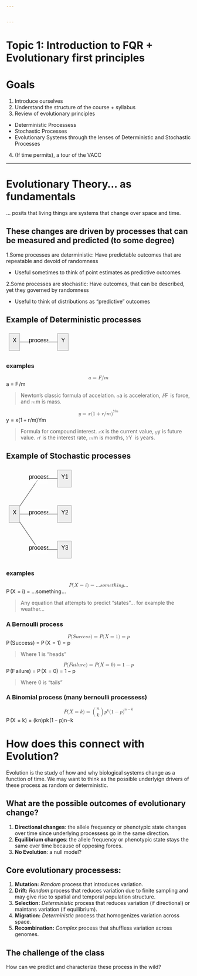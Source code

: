 ```yaml
---


---
```


<h1 id="topic-1-introduction-to-fqr--evolutionary-first-principles">Topic 1: Introduction to FQR + Evolutionary first principles</h1>
<h1 id="goals">Goals</h1>
<ol>
<li>Introduce ourselves</li>
<li>Understand the structure of the course + syllabus</li>
<li>Review of evolutionary principles</li>
</ol>
<ul>
<li>Deterministic Processess</li>
<li>Stochastic Processes</li>
<li>Evolutionary Systems through the lenses of Deterministic and Stochastic Processes</li>
</ul>
<ol start="4">
<li>(If time permits), a tour of the VACC</li>
</ol>
<hr>
<h1 id="evolutionary-theory...-as-fundamentals">Evolutionary Theory… as fundamentals</h1>
<p>… posits that living things are systems that change over space and time.</p>
<h2 id="these-changes-are-driven-by-processes-that-can-be-measured-and-predicted-to-some-degree">These changes are driven by processes that can be measured and predicted (to some degree)</h2>
<p>1.Some processes are deterministic: Have predictable outcomes that are repeatable and devoid of randomness</p>
<ul>
<li>Useful sometimes to think of point estimates as predictive outcomes</li>
</ul>
<p>2.Some processes are stochastic: Have outcomes, that can be described, yet they governed by randomness</p>
<ul>
<li>Useful to think of distributions as “predictive” outcomes</li>
</ul>
<h2 id="example-of-deterministic-processes">Example of Deterministic processes</h2>
<pre class=" language-mermaid"><svg id="mermaid-svg-69RYhDsJrY9iaAF4" width="100%" xmlns="http://www.w3.org/2000/svg" xmlns:xlink="http://www.w3.org/1999/xlink" height="62.71875" style="max-width: 177.359375px;" viewBox="0 0 177.359375 62.71875"><style>#mermaid-svg-69RYhDsJrY9iaAF4{font-family:"trebuchet ms",verdana,arial,sans-serif;font-size:16px;fill:#000000;}#mermaid-svg-69RYhDsJrY9iaAF4 .error-icon{fill:#552222;}#mermaid-svg-69RYhDsJrY9iaAF4 .error-text{fill:#552222;stroke:#552222;}#mermaid-svg-69RYhDsJrY9iaAF4 .edge-thickness-normal{stroke-width:2px;}#mermaid-svg-69RYhDsJrY9iaAF4 .edge-thickness-thick{stroke-width:3.5px;}#mermaid-svg-69RYhDsJrY9iaAF4 .edge-pattern-solid{stroke-dasharray:0;}#mermaid-svg-69RYhDsJrY9iaAF4 .edge-pattern-dashed{stroke-dasharray:3;}#mermaid-svg-69RYhDsJrY9iaAF4 .edge-pattern-dotted{stroke-dasharray:2;}#mermaid-svg-69RYhDsJrY9iaAF4 .marker{fill:#666;stroke:#666;}#mermaid-svg-69RYhDsJrY9iaAF4 .marker.cross{stroke:#666;}#mermaid-svg-69RYhDsJrY9iaAF4 svg{font-family:"trebuchet ms",verdana,arial,sans-serif;font-size:16px;}#mermaid-svg-69RYhDsJrY9iaAF4 .label{font-family:"trebuchet ms",verdana,arial,sans-serif;color:#000000;}#mermaid-svg-69RYhDsJrY9iaAF4 .cluster-label text{fill:#333;}#mermaid-svg-69RYhDsJrY9iaAF4 .cluster-label span{color:#333;}#mermaid-svg-69RYhDsJrY9iaAF4 .label text,#mermaid-svg-69RYhDsJrY9iaAF4 span{fill:#000000;color:#000000;}#mermaid-svg-69RYhDsJrY9iaAF4 .node rect,#mermaid-svg-69RYhDsJrY9iaAF4 .node circle,#mermaid-svg-69RYhDsJrY9iaAF4 .node ellipse,#mermaid-svg-69RYhDsJrY9iaAF4 .node polygon,#mermaid-svg-69RYhDsJrY9iaAF4 .node path{fill:#eee;stroke:#999;stroke-width:1px;}#mermaid-svg-69RYhDsJrY9iaAF4 .node .label{text-align:center;}#mermaid-svg-69RYhDsJrY9iaAF4 .node.clickable{cursor:pointer;}#mermaid-svg-69RYhDsJrY9iaAF4 .arrowheadPath{fill:#333333;}#mermaid-svg-69RYhDsJrY9iaAF4 .edgePath .path{stroke:#666;stroke-width:1.5px;}#mermaid-svg-69RYhDsJrY9iaAF4 .flowchart-link{stroke:#666;fill:none;}#mermaid-svg-69RYhDsJrY9iaAF4 .edgeLabel{background-color:white;text-align:center;}#mermaid-svg-69RYhDsJrY9iaAF4 .edgeLabel rect{opacity:0.5;background-color:white;fill:white;}#mermaid-svg-69RYhDsJrY9iaAF4 .cluster rect{fill:hsl(210,66.6666666667%,95%);stroke:#26a;stroke-width:1px;}#mermaid-svg-69RYhDsJrY9iaAF4 .cluster text{fill:#333;}#mermaid-svg-69RYhDsJrY9iaAF4 .cluster span{color:#333;}#mermaid-svg-69RYhDsJrY9iaAF4 div.mermaidTooltip{position:absolute;text-align:center;max-width:200px;padding:2px;font-family:"trebuchet ms",verdana,arial,sans-serif;font-size:12px;background:hsl(-160,0%,93.3333333333%);border:1px solid #26a;border-radius:2px;pointer-events:none;z-index:100;}#mermaid-svg-69RYhDsJrY9iaAF4:root{--mermaid-font-family:"trebuchet ms",verdana,arial,sans-serif;}#mermaid-svg-69RYhDsJrY9iaAF4 flowchart{fill:apa;}</style><g><g class="output"><g class="clusters"></g><g class="edgePaths"><g class="edgePath LS-A LE-B" id="L-A-B" style="opacity: 1;"><path class="path" d="M36.90625,31.359375L88.5703125,31.359375L140.234375,31.359375" marker-end="url(https://stackedit.io/app#arrowhead714)" style="fill:none"></path><defs><marker id="arrowhead714" viewBox="0 0 10 10" refX="9" refY="5" markerUnits="strokeWidth" markerWidth="8" markerHeight="6" orient="auto"><path d="M 0 0 L 10 5 L 0 10 z" class="arrowheadPath" style="stroke-width: 1; stroke-dasharray: 1, 0;"></path></marker></defs></g></g><g class="edgeLabels"><g class="edgeLabel" transform="translate(88.5703125,31.359375)" style="opacity: 1;"><g transform="translate(-26.6640625,-13.359375)" class="label"><rect rx="0" ry="0" width="53.328125" height="26.71875"></rect><foreignObject width="53.328125" height="26.71875"><div xmlns="http://www.w3.org/1999/xhtml" style="display: inline-block; white-space: nowrap;"><span id="L-L-A-B" class="edgeLabel L-LS-A' L-LE-B">process</span></div></foreignObject></g></g></g><g class="nodes"><g class="node default" id="flowchart-A-5006" transform="translate(22.453125,31.359375)" style="opacity: 1;"><rect rx="0" ry="0" x="-14.453125" y="-23.359375" width="28.90625" height="46.71875" class="label-container"></rect><g class="label" transform="translate(0,0)"><g transform="translate(-4.453125,-13.359375)"><foreignObject width="8.90625" height="26.71875"><div xmlns="http://www.w3.org/1999/xhtml" style="display: inline-block; white-space: nowrap;">X</div></foreignObject></g></g></g><g class="node default" id="flowchart-B-5007" transform="translate(154.796875,31.359375)" style="opacity: 1;"><rect rx="0" ry="0" x="-14.5625" y="-23.359375" width="29.125" height="46.71875" class="label-container"></rect><g class="label" transform="translate(0,0)"><g transform="translate(-4.5625,-13.359375)"><foreignObject width="9.125" height="26.71875"><div xmlns="http://www.w3.org/1999/xhtml" style="display: inline-block; white-space: nowrap;">Y</div></foreignObject></g></g></g></g></g></g></svg></pre>
<h3 id="examples">examples</h3>
<p><span class="katex--display"><span class="katex-display"><span class="katex"><span class="katex-mathml"><math xmlns="http://www.w3.org/1998/Math/MathML" display="block"><semantics><mrow><mi>a</mi><mo>=</mo><mi>F</mi><mi mathvariant="normal">/</mi><mi>m</mi></mrow><annotation encoding="application/x-tex">
a = F/m 
</annotation></semantics></math></span><span class="katex-html" aria-hidden="true"><span class="base"><span class="strut" style="height: 0.43056em; vertical-align: 0em;"></span><span class="mord mathnormal">a</span><span class="mspace" style="margin-right: 0.277778em;"></span><span class="mrel">=</span><span class="mspace" style="margin-right: 0.277778em;"></span></span><span class="base"><span class="strut" style="height: 1em; vertical-align: -0.25em;"></span><span class="mord mathnormal" style="margin-right: 0.13889em;">F</span><span class="mord">/</span><span class="mord mathnormal">m</span></span></span></span></span></span></p>
<blockquote>
<p>Newton’s classic formula of accelation. <span class="katex--inline"><span class="katex"><span class="katex-mathml"><math xmlns="http://www.w3.org/1998/Math/MathML"><semantics><mrow><mi>a</mi></mrow><annotation encoding="application/x-tex">a</annotation></semantics></math></span><span class="katex-html" aria-hidden="true"><span class="base"><span class="strut" style="height: 0.43056em; vertical-align: 0em;"></span><span class="mord mathnormal">a</span></span></span></span></span> is acceleration, <span class="katex--inline"><span class="katex"><span class="katex-mathml"><math xmlns="http://www.w3.org/1998/Math/MathML"><semantics><mrow><mi>F</mi></mrow><annotation encoding="application/x-tex">F</annotation></semantics></math></span><span class="katex-html" aria-hidden="true"><span class="base"><span class="strut" style="height: 0.68333em; vertical-align: 0em;"></span><span class="mord mathnormal" style="margin-right: 0.13889em;">F</span></span></span></span></span> is force, and <span class="katex--inline"><span class="katex"><span class="katex-mathml"><math xmlns="http://www.w3.org/1998/Math/MathML"><semantics><mrow><mi>m</mi></mrow><annotation encoding="application/x-tex">m</annotation></semantics></math></span><span class="katex-html" aria-hidden="true"><span class="base"><span class="strut" style="height: 0.43056em; vertical-align: 0em;"></span><span class="mord mathnormal">m</span></span></span></span></span> is mass.</p>
</blockquote>
<p><span class="katex--display"><span class="katex-display"><span class="katex"><span class="katex-mathml"><math xmlns="http://www.w3.org/1998/Math/MathML" display="block"><semantics><mrow><mi>y</mi><mo>=</mo><mi>x</mi><mo stretchy="false">(</mo><mn>1</mn><mo>+</mo><mi>r</mi><mi mathvariant="normal">/</mi><mi>m</mi><msup><mo stretchy="false">)</mo><mrow><mi>Y</mi><mi>m</mi></mrow></msup></mrow><annotation encoding="application/x-tex">
y =x(1+r/m)^{Ym}
</annotation></semantics></math></span><span class="katex-html" aria-hidden="true"><span class="base"><span class="strut" style="height: 0.625em; vertical-align: -0.19444em;"></span><span class="mord mathnormal" style="margin-right: 0.03588em;">y</span><span class="mspace" style="margin-right: 0.277778em;"></span><span class="mrel">=</span><span class="mspace" style="margin-right: 0.277778em;"></span></span><span class="base"><span class="strut" style="height: 1em; vertical-align: -0.25em;"></span><span class="mord mathnormal">x</span><span class="mopen">(</span><span class="mord">1</span><span class="mspace" style="margin-right: 0.222222em;"></span><span class="mbin">+</span><span class="mspace" style="margin-right: 0.222222em;"></span></span><span class="base"><span class="strut" style="height: 1.14133em; vertical-align: -0.25em;"></span><span class="mord mathnormal" style="margin-right: 0.02778em;">r</span><span class="mord">/</span><span class="mord mathnormal">m</span><span class="mclose"><span class="mclose">)</span><span class="msupsub"><span class="vlist-t"><span class="vlist-r"><span class="vlist" style="height: 0.891331em;"><span class="" style="top: -3.113em; margin-right: 0.05em;"><span class="pstrut" style="height: 2.7em;"></span><span class="sizing reset-size6 size3 mtight"><span class="mord mtight"><span class="mord mathnormal mtight">Ym</span></span></span></span></span></span></span></span></span></span></span></span></span></span></p>
<blockquote>
<p>Formula for compound interest. <span class="katex--inline"><span class="katex"><span class="katex-mathml"><math xmlns="http://www.w3.org/1998/Math/MathML"><semantics><mrow><mi>x</mi></mrow><annotation encoding="application/x-tex">x</annotation></semantics></math></span><span class="katex-html" aria-hidden="true"><span class="base"><span class="strut" style="height: 0.43056em; vertical-align: 0em;"></span><span class="mord mathnormal">x</span></span></span></span></span> is the current value, <span class="katex--inline"><span class="katex"><span class="katex-mathml"><math xmlns="http://www.w3.org/1998/Math/MathML"><semantics><mrow><mi>y</mi></mrow><annotation encoding="application/x-tex">y</annotation></semantics></math></span><span class="katex-html" aria-hidden="true"><span class="base"><span class="strut" style="height: 0.625em; vertical-align: -0.19444em;"></span><span class="mord mathnormal" style="margin-right: 0.03588em;">y</span></span></span></span></span> is future value. <span class="katex--inline"><span class="katex"><span class="katex-mathml"><math xmlns="http://www.w3.org/1998/Math/MathML"><semantics><mrow><mi>r</mi></mrow><annotation encoding="application/x-tex">r</annotation></semantics></math></span><span class="katex-html" aria-hidden="true"><span class="base"><span class="strut" style="height: 0.43056em; vertical-align: 0em;"></span><span class="mord mathnormal" style="margin-right: 0.02778em;">r</span></span></span></span></span> is the interest rate, <span class="katex--inline"><span class="katex"><span class="katex-mathml"><math xmlns="http://www.w3.org/1998/Math/MathML"><semantics><mrow><mi>m</mi></mrow><annotation encoding="application/x-tex">m</annotation></semantics></math></span><span class="katex-html" aria-hidden="true"><span class="base"><span class="strut" style="height: 0.43056em; vertical-align: 0em;"></span><span class="mord mathnormal">m</span></span></span></span></span> is months, <span class="katex--inline"><span class="katex"><span class="katex-mathml"><math xmlns="http://www.w3.org/1998/Math/MathML"><semantics><mrow><mi>Y</mi></mrow><annotation encoding="application/x-tex">Y</annotation></semantics></math></span><span class="katex-html" aria-hidden="true"><span class="base"><span class="strut" style="height: 0.68333em; vertical-align: 0em;"></span><span class="mord mathnormal" style="margin-right: 0.22222em;">Y</span></span></span></span></span> is years.</p>
</blockquote>
<h2 id="example-of-stochastic-processes">Example of Stochastic processes</h2>
<pre class=" language-mermaid"><svg id="mermaid-svg-qCRg33aNVAV4Gr0W" width="100%" xmlns="http://www.w3.org/2000/svg" xmlns:xlink="http://www.w3.org/1999/xlink" height="256.15625" style="max-width: 185.75px;" viewBox="0 0 185.75 256.15625"><style>#mermaid-svg-qCRg33aNVAV4Gr0W{font-family:"trebuchet ms",verdana,arial,sans-serif;font-size:16px;fill:#000000;}#mermaid-svg-qCRg33aNVAV4Gr0W .error-icon{fill:#552222;}#mermaid-svg-qCRg33aNVAV4Gr0W .error-text{fill:#552222;stroke:#552222;}#mermaid-svg-qCRg33aNVAV4Gr0W .edge-thickness-normal{stroke-width:2px;}#mermaid-svg-qCRg33aNVAV4Gr0W .edge-thickness-thick{stroke-width:3.5px;}#mermaid-svg-qCRg33aNVAV4Gr0W .edge-pattern-solid{stroke-dasharray:0;}#mermaid-svg-qCRg33aNVAV4Gr0W .edge-pattern-dashed{stroke-dasharray:3;}#mermaid-svg-qCRg33aNVAV4Gr0W .edge-pattern-dotted{stroke-dasharray:2;}#mermaid-svg-qCRg33aNVAV4Gr0W .marker{fill:#666;stroke:#666;}#mermaid-svg-qCRg33aNVAV4Gr0W .marker.cross{stroke:#666;}#mermaid-svg-qCRg33aNVAV4Gr0W svg{font-family:"trebuchet ms",verdana,arial,sans-serif;font-size:16px;}#mermaid-svg-qCRg33aNVAV4Gr0W .label{font-family:"trebuchet ms",verdana,arial,sans-serif;color:#000000;}#mermaid-svg-qCRg33aNVAV4Gr0W .cluster-label text{fill:#333;}#mermaid-svg-qCRg33aNVAV4Gr0W .cluster-label span{color:#333;}#mermaid-svg-qCRg33aNVAV4Gr0W .label text,#mermaid-svg-qCRg33aNVAV4Gr0W span{fill:#000000;color:#000000;}#mermaid-svg-qCRg33aNVAV4Gr0W .node rect,#mermaid-svg-qCRg33aNVAV4Gr0W .node circle,#mermaid-svg-qCRg33aNVAV4Gr0W .node ellipse,#mermaid-svg-qCRg33aNVAV4Gr0W .node polygon,#mermaid-svg-qCRg33aNVAV4Gr0W .node path{fill:#eee;stroke:#999;stroke-width:1px;}#mermaid-svg-qCRg33aNVAV4Gr0W .node .label{text-align:center;}#mermaid-svg-qCRg33aNVAV4Gr0W .node.clickable{cursor:pointer;}#mermaid-svg-qCRg33aNVAV4Gr0W .arrowheadPath{fill:#333333;}#mermaid-svg-qCRg33aNVAV4Gr0W .edgePath .path{stroke:#666;stroke-width:1.5px;}#mermaid-svg-qCRg33aNVAV4Gr0W .flowchart-link{stroke:#666;fill:none;}#mermaid-svg-qCRg33aNVAV4Gr0W .edgeLabel{background-color:white;text-align:center;}#mermaid-svg-qCRg33aNVAV4Gr0W .edgeLabel rect{opacity:0.5;background-color:white;fill:white;}#mermaid-svg-qCRg33aNVAV4Gr0W .cluster rect{fill:hsl(210,66.6666666667%,95%);stroke:#26a;stroke-width:1px;}#mermaid-svg-qCRg33aNVAV4Gr0W .cluster text{fill:#333;}#mermaid-svg-qCRg33aNVAV4Gr0W .cluster span{color:#333;}#mermaid-svg-qCRg33aNVAV4Gr0W div.mermaidTooltip{position:absolute;text-align:center;max-width:200px;padding:2px;font-family:"trebuchet ms",verdana,arial,sans-serif;font-size:12px;background:hsl(-160,0%,93.3333333333%);border:1px solid #26a;border-radius:2px;pointer-events:none;z-index:100;}#mermaid-svg-qCRg33aNVAV4Gr0W:root{--mermaid-font-family:"trebuchet ms",verdana,arial,sans-serif;}#mermaid-svg-qCRg33aNVAV4Gr0W flowchart{fill:apa;}</style><g><g class="output"><g class="clusters"></g><g class="edgePaths"><g class="edgePath LS-A LE-B" id="L-A-B" style="opacity: 1;"><path class="path" d="M36.90625,106.93554110539998L88.5703125,31.359375L140.234375,31.359375" marker-end="url(https://stackedit.io/app#arrowhead715)" style="fill:none"></path><defs><marker id="arrowhead715" viewBox="0 0 10 10" refX="9" refY="5" markerUnits="strokeWidth" markerWidth="8" markerHeight="6" orient="auto"><path d="M 0 0 L 10 5 L 0 10 z" class="arrowheadPath" style="stroke-width: 1; stroke-dasharray: 1, 0;"></path></marker></defs></g><g class="edgePath LS-A LE-C" id="L-A-C" style="opacity: 1;"><path class="path" d="M36.90625,128.078125L88.5703125,128.078125L140.234375,128.078125" marker-end="url(https://stackedit.io/app#arrowhead716)" style="fill:none"></path><defs><marker id="arrowhead716" viewBox="0 0 10 10" refX="9" refY="5" markerUnits="strokeWidth" markerWidth="8" markerHeight="6" orient="auto"><path d="M 0 0 L 10 5 L 0 10 z" class="arrowheadPath" style="stroke-width: 1; stroke-dasharray: 1, 0;"></path></marker></defs></g><g class="edgePath LS-A LE-D" id="L-A-D" style="opacity: 1;"><path class="path" d="M36.90625,149.22070889460002L88.5703125,224.796875L140.234375,224.796875" marker-end="url(https://stackedit.io/app#arrowhead717)" style="fill:none"></path><defs><marker id="arrowhead717" viewBox="0 0 10 10" refX="9" refY="5" markerUnits="strokeWidth" markerWidth="8" markerHeight="6" orient="auto"><path d="M 0 0 L 10 5 L 0 10 z" class="arrowheadPath" style="stroke-width: 1; stroke-dasharray: 1, 0;"></path></marker></defs></g></g><g class="edgeLabels"><g class="edgeLabel" transform="translate(88.5703125,31.359375)" style="opacity: 1;"><g transform="translate(-26.6640625,-13.359375)" class="label"><rect rx="0" ry="0" width="53.328125" height="26.71875"></rect><foreignObject width="53.328125" height="26.71875"><div xmlns="http://www.w3.org/1999/xhtml" style="display: inline-block; white-space: nowrap;"><span id="L-L-A-B" class="edgeLabel L-LS-A' L-LE-B">process</span></div></foreignObject></g></g><g class="edgeLabel" transform="translate(88.5703125,128.078125)" style="opacity: 1;"><g transform="translate(-26.6640625,-13.359375)" class="label"><rect rx="0" ry="0" width="53.328125" height="26.71875"></rect><foreignObject width="53.328125" height="26.71875"><div xmlns="http://www.w3.org/1999/xhtml" style="display: inline-block; white-space: nowrap;"><span id="L-L-A-C" class="edgeLabel L-LS-A' L-LE-C">process</span></div></foreignObject></g></g><g class="edgeLabel" transform="translate(88.5703125,224.796875)" style="opacity: 1;"><g transform="translate(-26.6640625,-13.359375)" class="label"><rect rx="0" ry="0" width="53.328125" height="26.71875"></rect><foreignObject width="53.328125" height="26.71875"><div xmlns="http://www.w3.org/1999/xhtml" style="display: inline-block; white-space: nowrap;"><span id="L-L-A-D" class="edgeLabel L-LS-A' L-LE-D">process</span></div></foreignObject></g></g></g><g class="nodes"><g class="node default" id="flowchart-A-5014" transform="translate(22.453125,128.078125)" style="opacity: 1;"><rect rx="0" ry="0" x="-14.453125" y="-23.359375" width="28.90625" height="46.71875" class="label-container"></rect><g class="label" transform="translate(0,0)"><g transform="translate(-4.453125,-13.359375)"><foreignObject width="8.90625" height="26.71875"><div xmlns="http://www.w3.org/1999/xhtml" style="display: inline-block; white-space: nowrap;">X</div></foreignObject></g></g></g><g class="node default" id="flowchart-B-5015" transform="translate(158.9921875,31.359375)" style="opacity: 1;"><rect rx="0" ry="0" x="-18.7578125" y="-23.359375" width="37.515625" height="46.71875" class="label-container"></rect><g class="label" transform="translate(0,0)"><g transform="translate(-8.7578125,-13.359375)"><foreignObject width="17.515625" height="26.71875"><div xmlns="http://www.w3.org/1999/xhtml" style="display: inline-block; white-space: nowrap;">Y1</div></foreignObject></g></g></g><g class="node default" id="flowchart-C-5017" transform="translate(158.9921875,128.078125)" style="opacity: 1;"><rect rx="0" ry="0" x="-18.7578125" y="-23.359375" width="37.515625" height="46.71875" class="label-container"></rect><g class="label" transform="translate(0,0)"><g transform="translate(-8.7578125,-13.359375)"><foreignObject width="17.515625" height="26.71875"><div xmlns="http://www.w3.org/1999/xhtml" style="display: inline-block; white-space: nowrap;">Y2</div></foreignObject></g></g></g><g class="node default" id="flowchart-D-5019" transform="translate(158.9921875,224.796875)" style="opacity: 1;"><rect rx="0" ry="0" x="-18.7578125" y="-23.359375" width="37.515625" height="46.71875" class="label-container"></rect><g class="label" transform="translate(0,0)"><g transform="translate(-8.7578125,-13.359375)"><foreignObject width="17.515625" height="26.71875"><div xmlns="http://www.w3.org/1999/xhtml" style="display: inline-block; white-space: nowrap;">Y3</div></foreignObject></g></g></g></g></g></g></svg></pre>
<h3 id="examples-1">examples</h3>
<p><span class="katex--display"><span class="katex-display"><span class="katex"><span class="katex-mathml"><math xmlns="http://www.w3.org/1998/Math/MathML" display="block"><semantics><mrow><mi>P</mi><mo stretchy="false">(</mo><mi>X</mi><mo>=</mo><mi>i</mi><mo stretchy="false">)</mo><mo>=</mo><mi mathvariant="normal">.</mi><mi mathvariant="normal">.</mi><mi mathvariant="normal">.</mi><mi>s</mi><mi>o</mi><mi>m</mi><mi>e</mi><mi>t</mi><mi>h</mi><mi>i</mi><mi>n</mi><mi>g</mi><mi mathvariant="normal">.</mi><mi mathvariant="normal">.</mi><mi mathvariant="normal">.</mi></mrow><annotation encoding="application/x-tex">
P(X = i) = ...something...
</annotation></semantics></math></span><span class="katex-html" aria-hidden="true"><span class="base"><span class="strut" style="height: 1em; vertical-align: -0.25em;"></span><span class="mord mathnormal" style="margin-right: 0.13889em;">P</span><span class="mopen">(</span><span class="mord mathnormal" style="margin-right: 0.07847em;">X</span><span class="mspace" style="margin-right: 0.277778em;"></span><span class="mrel">=</span><span class="mspace" style="margin-right: 0.277778em;"></span></span><span class="base"><span class="strut" style="height: 1em; vertical-align: -0.25em;"></span><span class="mord mathnormal">i</span><span class="mclose">)</span><span class="mspace" style="margin-right: 0.277778em;"></span><span class="mrel">=</span><span class="mspace" style="margin-right: 0.277778em;"></span></span><span class="base"><span class="strut" style="height: 0.88888em; vertical-align: -0.19444em;"></span><span class="mord">...</span><span class="mord mathnormal">so</span><span class="mord mathnormal">m</span><span class="mord mathnormal">e</span><span class="mord mathnormal">t</span><span class="mord mathnormal">hin</span><span class="mord mathnormal" style="margin-right: 0.03588em;">g</span><span class="mord">...</span></span></span></span></span></span></p>
<blockquote>
<p>Any equation that attempts to predict “states”… for example the weather…</p>
</blockquote>
<h3 id="a-bernoulli-process">A Bernoulli process</h3>
<p><span class="katex--display"><span class="katex-display"><span class="katex"><span class="katex-mathml"><math xmlns="http://www.w3.org/1998/Math/MathML" display="block"><semantics><mrow><mi>P</mi><mo stretchy="false">(</mo><mi>S</mi><mi>u</mi><mi>c</mi><mi>c</mi><mi>e</mi><mi>s</mi><mi>s</mi><mo stretchy="false">)</mo><mo>=</mo><mi>P</mi><mo stretchy="false">(</mo><mi>X</mi><mo>=</mo><mn>1</mn><mo stretchy="false">)</mo><mo>=</mo><mi>p</mi></mrow><annotation encoding="application/x-tex">
P(Success) = P(X=1) = p
</annotation></semantics></math></span><span class="katex-html" aria-hidden="true"><span class="base"><span class="strut" style="height: 1em; vertical-align: -0.25em;"></span><span class="mord mathnormal" style="margin-right: 0.13889em;">P</span><span class="mopen">(</span><span class="mord mathnormal" style="margin-right: 0.05764em;">S</span><span class="mord mathnormal">u</span><span class="mord mathnormal">ccess</span><span class="mclose">)</span><span class="mspace" style="margin-right: 0.277778em;"></span><span class="mrel">=</span><span class="mspace" style="margin-right: 0.277778em;"></span></span><span class="base"><span class="strut" style="height: 1em; vertical-align: -0.25em;"></span><span class="mord mathnormal" style="margin-right: 0.13889em;">P</span><span class="mopen">(</span><span class="mord mathnormal" style="margin-right: 0.07847em;">X</span><span class="mspace" style="margin-right: 0.277778em;"></span><span class="mrel">=</span><span class="mspace" style="margin-right: 0.277778em;"></span></span><span class="base"><span class="strut" style="height: 1em; vertical-align: -0.25em;"></span><span class="mord">1</span><span class="mclose">)</span><span class="mspace" style="margin-right: 0.277778em;"></span><span class="mrel">=</span><span class="mspace" style="margin-right: 0.277778em;"></span></span><span class="base"><span class="strut" style="height: 0.625em; vertical-align: -0.19444em;"></span><span class="mord mathnormal">p</span></span></span></span></span></span></p>
<blockquote>
<p>Where 1 is “heads”</p>
</blockquote>
<p><span class="katex--display"><span class="katex-display"><span class="katex"><span class="katex-mathml"><math xmlns="http://www.w3.org/1998/Math/MathML" display="block"><semantics><mrow><mi>P</mi><mo stretchy="false">(</mo><mi>F</mi><mi>a</mi><mi>i</mi><mi>l</mi><mi>u</mi><mi>r</mi><mi>e</mi><mo stretchy="false">)</mo><mo>=</mo><mi>P</mi><mo stretchy="false">(</mo><mi>X</mi><mo>=</mo><mn>0</mn><mo stretchy="false">)</mo><mo>=</mo><mn>1</mn><mo>−</mo><mi>p</mi></mrow><annotation encoding="application/x-tex">
P(Failure) = P(X=0) = 1 - p
</annotation></semantics></math></span><span class="katex-html" aria-hidden="true"><span class="base"><span class="strut" style="height: 1em; vertical-align: -0.25em;"></span><span class="mord mathnormal" style="margin-right: 0.13889em;">P</span><span class="mopen">(</span><span class="mord mathnormal" style="margin-right: 0.13889em;">F</span><span class="mord mathnormal">ai</span><span class="mord mathnormal" style="margin-right: 0.01968em;">l</span><span class="mord mathnormal">u</span><span class="mord mathnormal">re</span><span class="mclose">)</span><span class="mspace" style="margin-right: 0.277778em;"></span><span class="mrel">=</span><span class="mspace" style="margin-right: 0.277778em;"></span></span><span class="base"><span class="strut" style="height: 1em; vertical-align: -0.25em;"></span><span class="mord mathnormal" style="margin-right: 0.13889em;">P</span><span class="mopen">(</span><span class="mord mathnormal" style="margin-right: 0.07847em;">X</span><span class="mspace" style="margin-right: 0.277778em;"></span><span class="mrel">=</span><span class="mspace" style="margin-right: 0.277778em;"></span></span><span class="base"><span class="strut" style="height: 1em; vertical-align: -0.25em;"></span><span class="mord">0</span><span class="mclose">)</span><span class="mspace" style="margin-right: 0.277778em;"></span><span class="mrel">=</span><span class="mspace" style="margin-right: 0.277778em;"></span></span><span class="base"><span class="strut" style="height: 0.72777em; vertical-align: -0.08333em;"></span><span class="mord">1</span><span class="mspace" style="margin-right: 0.222222em;"></span><span class="mbin">−</span><span class="mspace" style="margin-right: 0.222222em;"></span></span><span class="base"><span class="strut" style="height: 0.625em; vertical-align: -0.19444em;"></span><span class="mord mathnormal">p</span></span></span></span></span></span></p>
<blockquote>
<p>Where 0 is “tails”</p>
</blockquote>
<h3 id="a-binomial-process-many-bernoulli-processess">A Binomial process (many bernoulli processess)</h3>
<p><span class="katex--display"><span class="katex-display"><span class="katex"><span class="katex-mathml"><math xmlns="http://www.w3.org/1998/Math/MathML" display="block"><semantics><mrow><mi>P</mi><mo stretchy="false">(</mo><mi>X</mi><mo>=</mo><mi>k</mi><mo stretchy="false">)</mo><mo>=</mo><mrow><mo fence="true">(</mo><mfrac linethickness="0px"><mi>n</mi><mi>k</mi></mfrac><mo fence="true">)</mo></mrow><msup><mi>p</mi><mi>k</mi></msup><mo stretchy="false">(</mo><mn>1</mn><mo>−</mo><mi>p</mi><msup><mo stretchy="false">)</mo><mrow><mi>n</mi><mo>−</mo><mi>k</mi></mrow></msup></mrow><annotation encoding="application/x-tex">
P(X = k) = \binom{n}{k}p^k(1-p)^{n-k}
</annotation></semantics></math></span><span class="katex-html" aria-hidden="true"><span class="base"><span class="strut" style="height: 1em; vertical-align: -0.25em;"></span><span class="mord mathnormal" style="margin-right: 0.13889em;">P</span><span class="mopen">(</span><span class="mord mathnormal" style="margin-right: 0.07847em;">X</span><span class="mspace" style="margin-right: 0.277778em;"></span><span class="mrel">=</span><span class="mspace" style="margin-right: 0.277778em;"></span></span><span class="base"><span class="strut" style="height: 1em; vertical-align: -0.25em;"></span><span class="mord mathnormal" style="margin-right: 0.03148em;">k</span><span class="mclose">)</span><span class="mspace" style="margin-right: 0.277778em;"></span><span class="mrel">=</span><span class="mspace" style="margin-right: 0.277778em;"></span></span><span class="base"><span class="strut" style="height: 2.40003em; vertical-align: -0.95003em;"></span><span class="mord"><span class="mopen delimcenter" style="top: 0em;"><span class="delimsizing size3">(</span></span><span class="mfrac"><span class="vlist-t vlist-t2"><span class="vlist-r"><span class="vlist" style="height: 1.10756em;"><span class="" style="top: -2.314em;"><span class="pstrut" style="height: 3em;"></span><span class="mord"><span class="mord mathnormal" style="margin-right: 0.03148em;">k</span></span></span><span class="" style="top: -3.677em;"><span class="pstrut" style="height: 3em;"></span><span class="mord"><span class="mord mathnormal">n</span></span></span></span><span class="vlist-s">​</span></span><span class="vlist-r"><span class="vlist" style="height: 0.686em;"><span class=""></span></span></span></span></span><span class="mclose delimcenter" style="top: 0em;"><span class="delimsizing size3">)</span></span></span><span class="mord"><span class="mord mathnormal">p</span><span class="msupsub"><span class="vlist-t"><span class="vlist-r"><span class="vlist" style="height: 0.899108em;"><span class="" style="top: -3.113em; margin-right: 0.05em;"><span class="pstrut" style="height: 2.7em;"></span><span class="sizing reset-size6 size3 mtight"><span class="mord mathnormal mtight" style="margin-right: 0.03148em;">k</span></span></span></span></span></span></span></span><span class="mopen">(</span><span class="mord">1</span><span class="mspace" style="margin-right: 0.222222em;"></span><span class="mbin">−</span><span class="mspace" style="margin-right: 0.222222em;"></span></span><span class="base"><span class="strut" style="height: 1.14911em; vertical-align: -0.25em;"></span><span class="mord mathnormal">p</span><span class="mclose"><span class="mclose">)</span><span class="msupsub"><span class="vlist-t"><span class="vlist-r"><span class="vlist" style="height: 0.899108em;"><span class="" style="top: -3.113em; margin-right: 0.05em;"><span class="pstrut" style="height: 2.7em;"></span><span class="sizing reset-size6 size3 mtight"><span class="mord mtight"><span class="mord mathnormal mtight">n</span><span class="mbin mtight">−</span><span class="mord mathnormal mtight" style="margin-right: 0.03148em;">k</span></span></span></span></span></span></span></span></span></span></span></span></span></span></p>
<h1 id="how-does-this-connect-with-evolution">How does this connect with Evolution?</h1>
<p>Evolution is the study of how and why biological systems change as a function of time. We may want to think as the possible underlyign drivers of these process as random or deterministic.</p>
<h2 id="what-are-the-possible-outcomes-of-evolutionary-change">What are the possible outcomes of evolutionary change?</h2>
<ol>
<li><strong>Directional changes</strong>: the allele frequency or phenotypic state changes over time since underlying processess go in the same direction.</li>
<li><strong>Equilibrium changes</strong>: the allele frequency or phenotypic state stays the same over time because of opposing forces.</li>
<li><strong>No Evolution</strong>: a null model?</li>
</ol>
<h2 id="core-evolutionary-processess">Core evolutionary processess:</h2>
<ol>
<li><strong>Mutation:</strong> <em>Random</em> process that introduces variation.</li>
<li><strong>Drift:</strong> <em>Random</em> process that reduces variation due to finite sampling and may give rise to spatial and temporal population structure.</li>
<li><strong>Selection:</strong> <em>Deterministic</em> process that reduces variation (if directional) or maintans variation (if equilibrium).</li>
<li><strong>Migration:</strong> <em>Deterministic</em> process that homogenizes variation across space.</li>
<li><strong>Recombination:</strong> <em>Complex</em> process that shuffless variation across genomes.</li>
</ol>
<h2 id="the-challenge-of-the-class">The challenge of the class</h2>
<p>How can we predict and characterize these process in the wild?</p>

